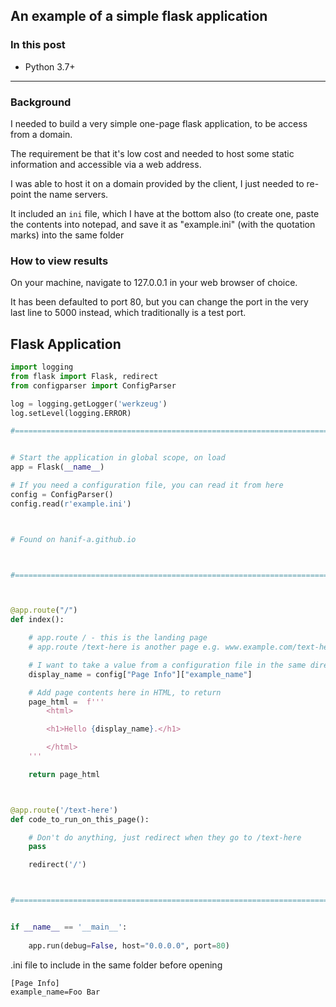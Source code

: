 ## An example of a simple flask application

### In this post

- Python 3.7+

____

### Background

I needed to build a very simple one-page flask application, to be access from a domain.

The requirement be that it's low cost and needed to host some static information and accessible via a web address.

I was able to host it on a domain provided by the client, I just needed to re-point the name servers.

It included an `ini` file, which I have at the bottom also (to create one, paste the contents into notepad, and save it as "example.ini" (with the quotation marks) into the same folder

### How to view results

On your machine, navigate to 127.0.0.1 in your web browser of choice.

It has been defaulted to port 80, but you can change the port in the very last line to 5000 instead, which traditionally is a test port.


## Flask Application

```python
import logging
from flask import Flask, redirect
from configparser import ConfigParser

log = logging.getLogger('werkzeug')
log.setLevel(logging.ERROR)

#=======================================================================================


# Start the application in global scope, on load
app = Flask(__name__)

# If you need a configuration file, you can read it from here
config = ConfigParser()
config.read(r'example.ini')



# Found on hanif-a.github.io



#=======================================================================================



@app.route("/")
def index():

    # app.route / - this is the landing page
    # app.route /text-here is another page e.g. www.example.com/text-here

    # I want to take a value from a configuration file in the same directory
    display_name = config["Page Info"]["example_name"]

    # Add page contents here in HTML, to return
    page_html =  f'''
		<html> 

		<h1>Hello {display_name}.</h1>        

		</html>
	'''

    return page_html



@app.route('/text-here')
def code_to_run_on_this_page():

    # Don't do anything, just redirect when they go to /text-here
    pass

    redirect('/')



#=======================================================================================


if __name__ == '__main__':
	
	app.run(debug=False, host="0.0.0.0", port=80)
```

.ini file to include in the same folder before opening

```
[Page Info]
example_name=Foo Bar
```
